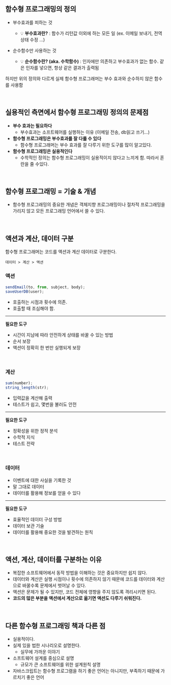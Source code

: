 ## 함수형 프로그래밍의 정의

- 부수효과를 피하는 것

  - 💡 **부수효과란?**
    : 함수가 리턴값 이외에 하는 모든 일 (ex. 이메일 보내기, 전역 상태 수정 …)

- 순수함수만 사용하는 것
  - 💡 **순수함수란? (aka. 수학함수)** :
    인자에만 의존하고 부수효과가 없는 함수. 같은 인자를 넣으면, 항상 같은 결과가 출력됨

하지만 위의 정의와 다르게 실제 함수형 프로그래머는 부수 효과와 순수하지 않은 함수를 사용함

<br/>

## 실용적인 측면에서 함수형 프로그래밍 정의의 문제점

- **부수 효과는 필요하다**
  - 부수효과는 소프트웨어를 실행하는 이유 (이메일 전송, db읽고 쓰기…)
- **함수형 프로그래밍은 부수효과를 잘 다룰 수 있다**
  - 함수형 프로그래머는 부수 효과를 잘 다루기 위한 도구를 많이 알고있다.
- **함수형 프로그래밍은 실용적인다**
  - 수학적인 정의는 함수형 프로그래밍이 실용적이지 않다고 느끼게 함. 따라서 혼란을 줄 수있다.

<br/>

## 함수형 프로그래밍 = 기술 & 개념

- 함수형 프로그래밍의 중요한 개념은 객체지향 프로그래밍이나 절차적 프로그래밍을 가리지 않고 모든 프로그래밍 언어에서 쓸 수 있다.

<br/>

## 액션과 계산, 데이터 구분

함수형 프로그래머는 코드를 액션과 계산 데이터로 구분한다.

`데이터 > 계산 > 액션`

### **액션**

```jsx
sendEmail(to, from, subject, body);
saveUserDB(user);
```

- 호출하는 시점과 횟수에 의존.
- 호출할 때 조심해야 함.

---

**필요한 도구**

- 시간이 지남에 따라 안전하게 상태를 바꿀 수 있는 방법
- 순서 보장
- 액션이 정확히 한 번만 실행되게 보장

<br/>

### **계산**

```jsx
sum(number);
string_length(str);
```

- 입력값을 계산해 출력
- 테스트가 쉽고, 몇번을 불러도 안전

---

**필요한 도구**

- 정확성을 위한 정적 분석
- 수학적 지식
- 테스트 전략

<br/>

### **데이터**

- 이벤트에 대한 사실을 기록한 것
- 말 그대로 데이터
- 데이터를 활용해 정보를 얻을 수 있다

---

**필요한 도구**

- 효율적인 데이터 구성 방법
- 데이터 보관 기술
- 데이터를 활용해 중요한 것을 발견하는 원칙

<br/>

## **액션, 계산, 데이터를 구분하는 이유**

- 복잡한 소프트웨어에서 동작 방법을 이해하는 것은 중요하지만 쉽지 않다.
- 데이터와 계산은 실행 시점이나 횟수에 의존하지 않기 때문에 코드를 데이터와 계산으로 바꿀수록 문제에서 벗어날 수 있다.
- 액션은 문제가 될 수 있지만, 코드 전체에 영향을 주지 않도록 격리시키면 된다.
- **코드의 많은 부분을 액션에서 계산으로 옮기면 액션도 다루기 쉬워진다.**

<br/>

## 다른 함수형 프로그래밍 책과 다른 점

- 실용적이다.
- 실제 있을 법한 시나리오로 설명한다.
  - 실무에 가까운 이야기
- 소프트웨어 설계를 중심으로 설명
  - 규모가 큰 소프트웨어를 위한 설계원칙 설명
- 자바스크립트는 함수형 프로그램을 하기 좋은 언어는 아니지만, 부족하기 때문에 가르치기 좋은 언어
